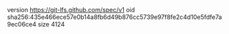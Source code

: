 version https://git-lfs.github.com/spec/v1
oid sha256:435e466ece57e0b14a8fb6d49b876cc5739e97f8fe2c4d10e5fdfe7a9ec06ce4
size 4124
